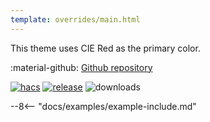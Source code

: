 ```yaml
---
template: overrides/main.html
---
```


This theme uses CIE Red as the primary color.

:material-github: [Github repository][m3-theme-github-url]

[![hacs][hacs-badge]][hacs-url]
[![release][release-badge]][release-url]
![downloads][downloads-badge]

--8<-- "docs/examples/example-include.md"

<!--- References to pictures... --->

[M3 Palettes]: ../assets/screenshots/m3-theme-c01-palettes.png
[M3 Surfaces]: ../assets/screenshots/m3-theme-c01-surfaces.png
[M3 Light]: ../assets/screenshots/m3-theme-c01-light.png
[M3 Dark]: ../assets/screenshots/m3-theme-c01-dark.png

[M3 Example Light]: ../assets/screenshots/m3-example-c01-light.png
[M3 Example Dark]: ../assets/screenshots/m3-example-c01-dark.png

<!--- References to external links... --->

[sak-example-12-url]: https://swiss-army-knife.docs.amoebelabs.com/examples/example-12/
[m3-theme-github-url]: https://github.com/AmoebeLabs/HA-Theme_M3-c01-red

<!-- Badges -->

[hacs-url]: https://github.com/hacs/default
[hacs-badge]: https://img.shields.io/badge/HACS-Default-41BDF5.svg?style=for-the-badge
[release-badge]: https://img.shields.io/github/v/release/AmoebeLabs/HA-Theme_M3-c01-red?style=for-the-badge
[downloads-badge]: https://img.shields.io/github/downloads/AmoebeLabs/HA-Theme_M3-c01-red/total?style=for-the-badge


<!-- References -->

[home-assistant]: https://www.home-assistant.io/
[home-assitant-theme-docs]: https://www.home-assistant.io/integrations/frontend/#defining-themes
[hacs]: https://hacs.xyz
[release-url]: https://github.com/AmoebeLabs/HA-Theme_M3-c01-red/releases
[sak-docs-url]: https://swiss-army-knife.docs.amoebelabs.com/
